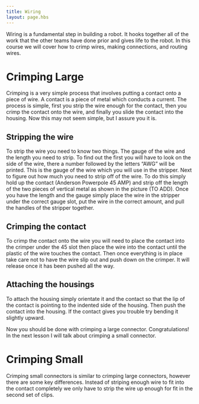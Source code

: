```yaml
---
title: Wiring
layout: page.hbs
---
```


Wiring is a fundamental step in building a robot. It hooks together all of the work that the other teams have done prior and gives life to the robot. In this course we will cover how to crimp wires, making connections, and routing wires.

# Crimping Large

Crimping is a very simple process that involves putting a contact onto a piece of wire. A contact is a piece of metal which conducts a current. The process is simple, first you strip the wire enough for the contact, then you crimp the contact onto the wire, and finally you slide the contact into the housing. Now this may not seem simple, but I assure you it is.

## Stripping the wire

To strip the wire you need to know two things. The gauge of the wire and the length you need to strip. To find out the first you will have to look on the side of the wire, there a number followed by the letters “AWG” will be printed. This is the gauge of the wire which you will use in the stripper. Next to figure out how much you need to strip off of the wire. To do this simply hold up the contact (Anderson Powerpole 45 AMP) and strip off the length of the two pieces of vertical metal as shown in the picture (TO ADD). Once you have the length and the gauge simply place the wire in the stripper under the correct gauge slot, put the wire in the correct amount, and pull the handles of the stripper together.

## Crimping the contact

To crimp the contact onto the wire you will need to place the contact into the crimper under the 45 slot then place the wire into the contact until the plastic of the wire touches the contact. Then once everything is in place take care not to have the wire slip out and push down on the crimper. It will release once it has been pushed all the way.

## Attaching the housings

To attach the housing simply orientate it and the contact so that the lip of the contact is pointing to the indented side of the housing. Then push the contact into the housing. If the contact gives you trouble try bending it slightly upward.

Now you should be done with crimping a large connector. Congratulations! In the next lesson I will talk about crimping a small connector.

# Crimping Small

Crimping small connectors is similar to crimping large connectors, however there are some key differences. Instead of striping enough wire to fit into the contact completely we only have to strip the wire up enough for fit in the second set of clips.

